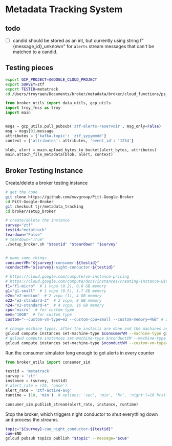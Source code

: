 # Metadata Tracking System

## todo

- [ ]  candid should be stored as an int, but currently using string f"{message_id}_unknown" for `alerts` stream messages that can't be matched to a candid.


## Testing pieces

```bash
export GCP_PROJECT=$GOOGLE_CLOUD_PROJECT
export SURVEY=ztf
export TESTID=metatrack
cd /Users/troyraen/Documents/broker/metadata/broker/cloud_functions/ps_to_gcs
```

```python
from broker_utils import data_utils, gcp_utils
import troy_fncs as troy
import main


msgs = gcp_utils.pull_pubsub('ztf-alerts-reservoir', msg_only=False)
msg = msgs[0].message
attributes = {'kafka.topic': 'ztf_yyyymmdd'}
context = {'attributes': attributes, 'event_id': '1234'}

blob, alert = main.upload_bytes_to_bucket(alert_bytes, attributes)
main.attach_file_metadata(blob, alert, context)
```


## Broker Testing Instance
Create/delete a broker testing instance
```bash
# get the code
git clone https://github.com/mwvgroup/Pitt-Google-Broker
cd Pitt-Google-Broker
git checkout tjr/metadata_tracking
cd broker/setup_broker

# create/delete the instance
survey="ztf"
testid="metatrack"
teardown="False"
# teardown="True"
./setup_broker.sh "$testid" "$teardown" "$survey"


# name some things
consumerVM="${survey}-consumer-${testid}"
nconductVM="${survey}-night-conductor-${testid}"

# https://cloud.google.com/compute/vm-instance-pricing
# https://cloud.google.com/compute/docs/instances/creating-instance-with-custom-machine-type#e2_shared-core_custom_machine_types
f1="f1-micro"  # 1 vcpu (0.2), 0.6 GB memory
g1="g1-small"  # 1 vcpu (0.5), 1.7 GB memory
e2m="e2-medium"  # 2 vcpu (1), 4 GB memory
e22="e2-standard-2"  # 2 vcpu, 8 GB memory
n24="n2-standard-4"  # 4 vcpu, 16 GB memory
cpu="micro"  # for custom type
mem="10GB"  # for custom type
custom="--custom-vm-type=e2 --custom-cpu=small --custom-memory=4GB" # 2 vcpu (0.5), 4 GB memory

# change machine types. after the installs are done and the machines are off
gcloud compute instances set-machine-type $consumerVM --machine-type g1-small
# gcloud compute instances set-machine-type $nconductVM --machine-type $e22
gcloud compute instances set-machine-type $nconductVM --custom-vm-type=e2 --custom-cpu=small --custom-memory=4GB
```


<!-- Start the broker
```bash
topic="${survey}-cue_night_conductor-${testid}"
cue=START
attr=KAFKA_TOPIC=NONE
# attr=topic_date=20210820
gcloud pubsub topics publish "$topic" --message="$cue" --attribute="$attr"
``` -->

Run the consumer simulator long enough to get alerts in every counter
```python
from broker_utils import consumer_sim

testid = 'metatrack'
survey = 'ztf'
instance = (survey, testid)
# alert_rate = (25, 'once')
alert_rate = 'ztf-active-avg'
runtime = (10, 'min')  # options: 'sec', 'min', 'hr', 'night'(=10 hrs)

consumer_sim.publish_stream(alert_rate, instance, runtime)
```

Stop the broker, which triggers night conductor to shut everything down and process the streams.
```bash
topic="${survey}-cue_night_conductor-${testid}"
cue=END
gcloud pubsub topics publish "$topic" --message="$cue"
```
